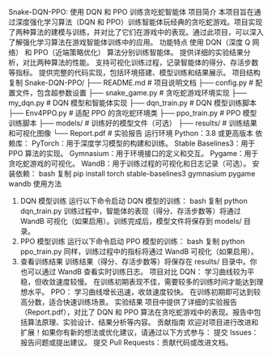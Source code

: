 Snake-DQN-PPO: 使用 DQN 和 PPO 训练贪吃蛇智能体
项目简介
本项目旨在通过深度强化学习算法（DQN 和 PPO）训练智能体玩经典的贪吃蛇游戏。项目实现了两种算法的建模与训练，并对比了它们在游戏中的表现。通过此项目，可以深入了解强化学习算法在游戏智能体训练中的应用。
功能特点
使用 DQN（深度 Q 网络） 和 PPO（近端策略优化） 算法分别训练智能体。
提供详细的实验结果分析，对比两种算法的性能。
支持可视化训练过程，记录智能体的得分、存活步数等指标。
提供完整的代码实现，包括环境搭建、模型训练和结果展示。
项目结构
复制
Snake-DQN-PPO/
├── README.md                   # 项目说明文档
├── config.py                   # 配置文件，包含超参数设置
├── snake_game.py               # 贪吃蛇游戏环境实现
├── my_dqn.py                   # DQN 模型和智能体实现
├── dqn_train.py                # DQN 模型训练脚本
├── Env4PPO.py                  # 适配 PPO 的贪吃蛇环境类
├── ppo_train.py                # PPO 模型训练脚本
├── models/                     # 训练好的模型文件（可选）
├── results/                    # 训练结果和可视化图像
└── Report.pdf                  # 实验报告
运行环境
Python：3.8 或更高版本
依赖库：
PyTorch：用于深度学习模型的构建和训练。
Stable Baselines3：用于 PPO 算法的实现。
Gymnasium：用于环境接口的定义和交互。
Pygame：用于贪吃蛇游戏的可视化。
WandB：用于训练过程的可视化和日志记录（可选）。
安装依赖：
bash
复制
pip install torch stable-baselines3 gymnasium pygame wandb
使用方法
1. DQN 模型训练
运行以下命令启动 DQN 模型的训练：
bash
复制
python dqn_train.py
训练过程中，智能体的表现（得分、存活步数等）将通过 WandB 可视化（如果启用）。训练完成后，模型文件将保存到 models/ 目录。
2. PPO 模型训练
运行以下命令启动 PPO 模型的训练：
bash
复制
python ppo_train.py
同样，训练过程中的指标将通过 WandB 可视化（如果启用）。
3. 查看训练结果
训练结果（得分、存活步数等）将保存在 results/ 目录中。你也可以通过 WandB 查看实时训练日志。
项目对比
DQN：
学习曲线较为平稳，但收敛速度较慢。
在训练初期表现不佳，需要较多的训练时间才能达到理想水平。
PPO：
学习曲线增长迅速，收敛速度较快。
在训练初期即可达到较高分数，适合快速训练场景。
实验结果
项目中提供了详细的实验报告（Report.pdf），对比了 DQN 和 PPO 算法在贪吃蛇游戏中的表现。报告中包括算法原理、实验设计、结果分析等内容。
贡献指南
欢迎对项目进行改进和扩展！如果你有新的想法或优化建议，请通过以下方式参与：
提交 Issues：报告问题或提出建议。
提交 Pull Requests：贡献代码或改进文档。
